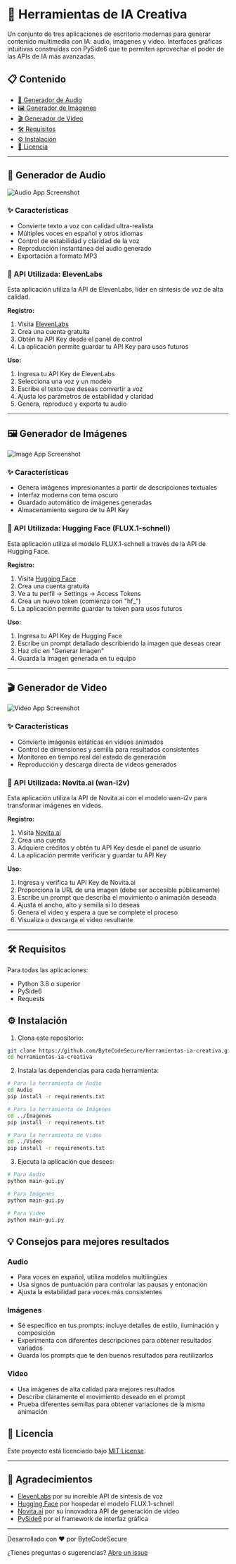 # 🚀 Herramientas de IA Creativa

Un conjunto de tres aplicaciones de escritorio modernas para generar contenido multimedia con IA: audio, imágenes y video. Interfaces gráficas intuitivas construidas con PySide6 que te permiten aprovechar el poder de las APIs de IA más avanzadas.

## 📋 Contenido

- [🎵 Generador de Audio](#-generador-de-audio)
- [🖼️ Generador de Imágenes](#-generador-de-imágenes)
- [🎬 Generador de Video](#-generador-de-video)
- [🛠️ Requisitos](#-requisitos)
- [⚙️ Instalación](#-instalación)
- [📝 Licencia](#-licencia)

---

## 🎵 Generador de Audio

![Audio App Screenshot](/assets/images/placeholder-audio.jpg)

### ✨ Características

- Convierte texto a voz con calidad ultra-realista
- Múltiples voces en español y otros idiomas
- Control de estabilidad y claridad de la voz
- Reproducción instantánea del audio generado
- Exportación a formato MP3

### 🔑 API Utilizada: ElevenLabs

Esta aplicación utiliza la API de ElevenLabs, líder en síntesis de voz de alta calidad.

**Registro:**
1. Visita [ElevenLabs](https://elevenlabs.io/)
2. Crea una cuenta gratuita
3. Obtén tu API Key desde el panel de control
4. La aplicación permite guardar tu API Key para usos futuros

**Uso:**
1. Ingresa tu API Key de ElevenLabs
2. Selecciona una voz y un modelo
3. Escribe el texto que deseas convertir a voz
4. Ajusta los parámetros de estabilidad y claridad
5. Genera, reproduce y exporta tu audio

---

## 🖼️ Generador de Imágenes

![Image App Screenshot](/assets/images/placeholder-image.jpg)

### ✨ Características

- Genera imágenes impresionantes a partir de descripciones textuales
- Interfaz moderna con tema oscuro
- Guardado automático de imágenes generadas
- Almacenamiento seguro de tu API Key

### 🔑 API Utilizada: Hugging Face (FLUX.1-schnell)

Esta aplicación utiliza el modelo FLUX.1-schnell a través de la API de Hugging Face.

**Registro:**
1. Visita [Hugging Face](https://huggingface.co/)
2. Crea una cuenta gratuita
3. Ve a tu perfil → Settings → Access Tokens
4. Crea un nuevo token (comienza con "hf_")
5. La aplicación permite guardar tu token para usos futuros

**Uso:**
1. Ingresa tu API Key de Hugging Face
2. Escribe un prompt detallado describiendo la imagen que deseas crear
3. Haz clic en "Generar Imagen"
4. Guarda la imagen generada en tu equipo

---

## 🎬 Generador de Video

![Video App Screenshot](/assets/images/placeholder-video.jpg)

### ✨ Características

- Convierte imágenes estáticas en videos animados
- Control de dimensiones y semilla para resultados consistentes
- Monitoreo en tiempo real del estado de generación
- Reproducción y descarga directa de videos generados

### 🔑 API Utilizada: Novita.ai (wan-i2v)

Esta aplicación utiliza la API de Novita.ai con el modelo wan-i2v para transformar imágenes en videos.

**Registro:**
1. Visita [Novita.ai](https://novita.ai/)
2. Crea una cuenta
3. Adquiere créditos y obtén tu API Key desde el panel de usuario
4. La aplicación permite verificar y guardar tu API Key

**Uso:**
1. Ingresa y verifica tu API Key de Novita.ai
2. Proporciona la URL de una imagen (debe ser accesible públicamente)
3. Escribe un prompt que describa el movimiento o animación deseada
4. Ajusta el ancho, alto y semilla si lo deseas
5. Genera el video y espera a que se complete el proceso
6. Visualiza o descarga el video resultante

---

## 🛠️ Requisitos

Para todas las aplicaciones:
- Python 3.8 o superior
- PySide6
- Requests

## ⚙️ Instalación

1. Clona este repositorio:
```bash
git clone https://github.com/ByteCodeSecure/herramientas-ia-creativa.git
cd herramientas-ia-creativa
```

2. Instala las dependencias para cada herramienta:
```bash
# Para la herramienta de Audio
cd Audio
pip install -r requirements.txt

# Para la herramienta de Imágenes
cd ../Imagenes
pip install -r requirements.txt

# Para la herramienta de Video
cd ../Video
pip install -r requirements.txt
```

3. Ejecuta la aplicación que desees:
```bash
# Para Audio
python main-gui.py

# Para Imágenes
python main-gui.py

# Para Video
python main-gui.py
```

## 💡 Consejos para mejores resultados

### Audio
- Para voces en español, utiliza modelos multilingües
- Usa signos de puntuación para controlar las pausas y entonación
- Ajusta la estabilidad para voces más consistentes

### Imágenes
- Sé específico en tus prompts: incluye detalles de estilo, iluminación y composición
- Experimenta con diferentes descripciones para obtener resultados variados
- Guarda los prompts que te den buenos resultados para reutilizarlos

### Video
- Usa imágenes de alta calidad para mejores resultados
- Describe claramente el movimiento deseado en el prompt
- Prueba diferentes semillas para obtener variaciones de la misma animación

## 📝 Licencia

Este proyecto está licenciado bajo [MIT License](LICENSE).

---

## 🙏 Agradecimientos

- [ElevenLabs](https://elevenlabs.io/) por su increíble API de síntesis de voz
- [Hugging Face](https://huggingface.co/) por hospedar el modelo FLUX.1-schnell
- [Novita.ai](https://novita.ai/) por su innovadora API de generación de video
- [PySide6](https://doc.qt.io/qtforpython-6/) por el framework de interfaz gráfica

---

Desarrollado con ❤️ por ByteCodeSecure

¿Tienes preguntas o sugerencias? [Abre un issue](https://github.com/ByteCodeSecure/herramientas-ia-creativa/issues)